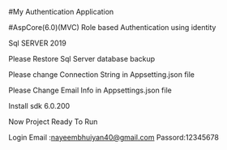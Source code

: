 #My Authentication Application


#AspCore(6.0)(MVC) Role based Authentication using identity 

Sql SERVER 2019

Please Restore Sql Server database backup

Please change Connection String in Appsetting.json file 

Please Change Email Info in Appsettings.json file

Install sdk 6.0.200

Now Project Ready To Run

Login Email :nayeembhuiyan40@gmail.com   Passord:12345678
